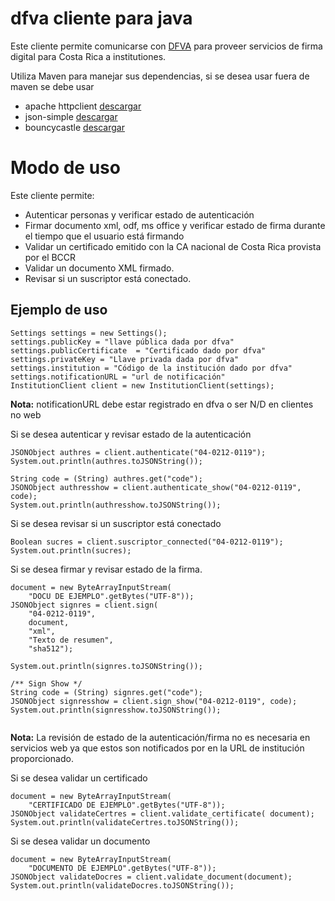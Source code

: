 # dfva cliente para java

Este cliente permite comunicarse con [DFVA](https://github.com/luisza/dfva) para proveer servicios de firma digital para Costa Rica a institutiones.

Utiliza Maven para manejar sus dependencias, si se desea usar fuera de maven se debe usar

* apache httpclient  [descargar](https://mvnrepository.com/artifact/org.apache.httpcomponents/httpclient/4.3.6)
* json-simple [descargar](https://mvnrepository.com/artifact/org.glassfish/javax.json/1.0.4)
* bouncycastle  [descargar](https://mvnrepository.com/artifact/org.bouncycastle/bcprov-jdk15on/1.54)

# Modo de uso 

Este cliente permite:

* Autenticar personas y verificar estado de autenticación
* Firmar documento xml, odf, ms office y verificar estado de firma durante el tiempo que el usuario está firmando
* Validar un certificado emitido con la CA nacional de Costa Rica provista por el BCCR
* Validar un documento XML firmado.
* Revisar si un suscriptor está conectado.

##  Ejemplo de uso

```
Settings settings = new Settings();
settings.publicKey = "llave pública dada por dfva"
settings.publicCertificate  = "Certificado dado por dfva"
settings.privateKey = "Llave privada dada por dfva"
settings.institution = "Código de la institución dado por dfva"
settings.notificationURL = "url de notificación"
InstitutionClient client = new InstitutionClient(settings);
```

**Nota:** notificationURL debe estar registrado en dfva o ser N/D en clientes no web

Si se desea autenticar y revisar estado de la autenticación

```
JSONObject authres = client.authenticate("04-0212-0119");
System.out.println(authres.toJSONString());

String code = (String) authres.get("code");
JSONObject authresshow = client.authenticate_show("04-0212-0119", code);
System.out.println(authresshow.toJSONString());
```
Si se desea revisar si un suscriptor está conectado

```
Boolean sucres = client.suscriptor_connected("04-0212-0119");
System.out.println(sucres);
```

Si se desea firmar y revisar estado de la firma.

```
document = new ByteArrayInputStream(
    "DOCU DE EJEMPLO".getBytes("UTF-8"));
JSONObject signres = client.sign(
    "04-0212-0119", 
    document, 
    "xml", 
    "Texto de resumen",
    "sha512");

System.out.println(signres.toJSONString());

/** Sign Show */
String code = (String) signres.get("code");
JSONObject signresshow = client.sign_show("04-0212-0119", code);
System.out.println(signresshow.toJSONString());
			
```

**Nota:** La revisión de estado de la autenticación/firma no es necesaria en servicios web ya que estos son notificados por en la URL de institución proporcionado.

Si se desea validar un certificado

```
document = new ByteArrayInputStream(
    "CERTIFICADO DE EJEMPLO".getBytes("UTF-8"));
JSONObject validateCertres = client.validate_certificate( document);
System.out.println(validateCertres.toJSONString());	
```

Si se desea validar un documento

```
document = new ByteArrayInputStream(
    "DOCUMENTO DE EJEMPLO".getBytes("UTF-8"));
JSONObject validateDocres = client.validate_document(document);
System.out.println(validateDocres.toJSONString());	
```
